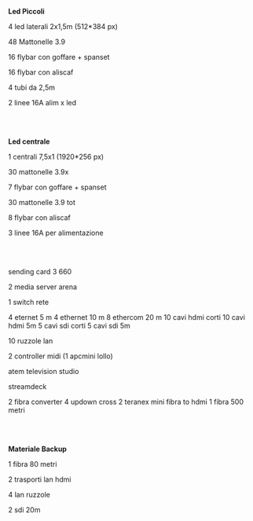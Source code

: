 <b> Led Piccoli </b>

4 led laterali 2x1,5m (512*384 px)

48 Mattonelle 3.9

16 flybar con goffare + spanset

16 flybar con aliscaf

4 tubi da 2,5m

2 linee 16A alim x led

<br>
<br>

<b> Led centrale </b>

1 centrali 7,5x1 (1920*256 px)

30 mattonelle 3.9x

7 flybar con goffare + spanset

30 mattonelle 3.9 tot

8 flybar con aliscaf

3 linee 16A per alimentazione


<br>
<br>


sending card 3 660


2 media server arena

1 switch rete

4 eternet 5 m
4 ethernet 10 m
8 ethercom 20 m
10 cavi hdmi corti
10 cavi hdmi 5m
5 cavi sdi corti
5 cavi sdi 5m

10 ruzzole lan 

2 controller midi (1 apcmini lollo)

atem television studio

streamdeck

2 fibra converter
4 updown cross
2 teranex mini fibra to hdmi
1 fibra 500 metri

<br>
<br>

<b> Materiale Backup </b>

1 fibra 80 metri

2 trasporti lan hdmi

4 lan ruzzole

2 sdi 20m
